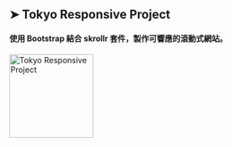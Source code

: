 ## ➤ Tokyo Responsive Project

#### 使用 Bootstrap 結合 skrollr 套件，製作可響應的滾動式網站。

<img src="https://img.onl/SFYUKG" alt="Tokyo Responsive Project" height="150px" />
